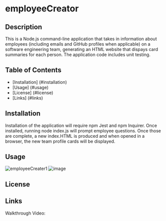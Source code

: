 # employeeCreator

## Description

This is a Node.js command-line application that takes in information about employees (including emails and GitHub profiles when applicable) on a software engineering team, generating an HTML website that dispays card summaries for each person.  The application code includes unit testing.

## Table of Contents

- [Installation] (#installation)
- [Usage] (#usage)
- [License] (#license)
- [Links] (#links)

## Installation

Installation of the application will require npm Jest and npm Inquirer.  Once installed, running node index.js will prompt employee questions.  Once those are complete, a new index.HTML is produced and when opened in a browser, the new team profile cards will be displayed.

## Usage

![employeeCreater1](https://user-images.githubusercontent.com/84544540/130845918-d1e94ccc-f7a2-49a8-8563-fee2b6b71ca5.PNG)
![image](https://user-images.githubusercontent.com/84544540/130845958-4c7b4b3c-4538-454b-8c6c-07d0dee3f029.png)


## License

## Links

Walkthrough Video:


